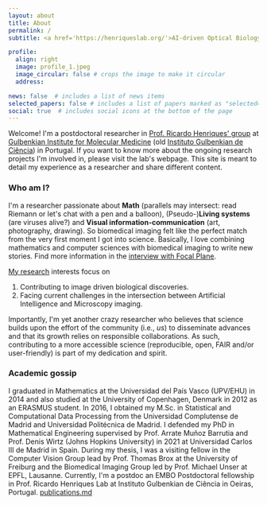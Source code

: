 ```yaml
---
layout: about
title: About
permalink: /
subtitle: <a href='https://henriqueslab.org/'>AI-driven Optical Biology</a>, <a href='https://www.itqb.unl.pt/'>Instituto de Tecnología Química e Biología, Antonio Xavier, ITQB</a> - <a href='https://gimm.pt/'>Gulbenkian Institute for Molecular Medicine</a>, Oeiras, Portugal

profile:
  align: right
  image: profile_1.jpeg
  image_circular: false # crops the image to make it circular
  address: 

news: false  # includes a list of news items
selected_papers: false # includes a list of papers marked as "selected={true}"
social: true  # includes social icons at the bottom of the page
---
```


Welcome!
I'm a postdoctoral researcher in [Prof. Ricardo Henriques' group](https://henriqueslab.org/) at [Gulbenkian Institute for Molecular Medicine](https://gimm.pt/) (old [Instituto Gulbenkian de Ciência](https://gulbenkian.pt/ciencia/)) in Portugal. 
If you want to know more about the ongoing research projects I'm involved in, please visit the lab's webpage. 
This site is meant to detail my experience as a researcher and share different content.

### Who am I?
I'm a researcher passionate about **Math** (parallels may intersect: read Riemann or let's chat with a pen and a balloon), (Pseudo-)**Living systems** (are viruses alive?) and **Visual information-communication** (art, photography, drawing). 
So biomedical imaging felt like the perfect match from the very first moment I got into science.
Basically, I love combining mathematics and computer sciences with biomedical imaging to write new stories. 
Find more information in the [interview with Focal Plane](https://focalplane.biologists.com/2024/02/27/an-interview-with-estibaliz-gomez-de-mariscal/).

[My research](/research/) interests focus on
1. Contributing to image driven biological discoveries.
2. Facing current challenges in the intersection between Artificial Intelligence and Microscopy imaging.

Importantly, I'm yet another crazy researcher who believes that science builds upon the effort of the community (i.e., *us*) to disseminate advances and that its growth relies on responsible collaborations. As such, contributing to a more accessible science (reproducible, open, FAIR and/or user-friendly) is part of my dedication and spirit.

### Academic gossip
I graduated in Mathematics at the Universidad del País Vasco (UPV/EHU) in 2014 and also studied at the University of Copenhagen, Denmark in 2012 as an ERASMUS student.
In 2016, I obtained my M.Sc. in Statistical and Computational Data Processing from the Universidad Complutense de Madrid and Universidad Politécnica de Madrid. 
I defended my PhD in Mathematical Engineering supervised by Prof. Arrate Muñoz Barrutia and Prof. Denis Wirtz (Johns Hopkins University) in 2021 at Universidad Carlos III de Madrid in Spain. During my thesis, I was a visiting fellow in the Computer Vision Group lead by Prof. Thomas Brox at the University of Freiburg and the Biomedical Imaging Group led by Prof. Michael Unser at EPFL, Lausanne. Currently, I'm a postdoc an EMBO Postdoctoral fellowship in Prof. Ricardo Henriques Lab at Instituto Gulbenkian de Ciência in Oeiras, Portugal.
[publications.md](publications.md)